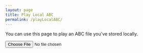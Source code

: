 ```yaml
---
layout: page
title: Play Local ABC
permalink: /playLocalABC/
---
```

You can use this page to play an ABC file you've stored locally.


<textarea id="abc" style="display:none;"></textarea>
<!-- Area to store unrolled ABC -->
<textarea id="ABCprocessed" style="display:none;"></textarea>
<div class="output" style="max-width: 650px;">
    <div id="abcPaper" class="abcPaper"></div>
</div>

<div class="player">
<!-- hide the player until we've loaded some dots -->
<div id="showPlayer" style="display:none;"></div>
</div>

<input type="file" id="files" class='filterButton' name="files[]" accept=".abc"/>

<output id="fileInfo"></output>

<script>
$(document).ready(function()
{
    // Check for the various File API support.
    var fileInfo = document.getElementById('fileInfo');
    if (window.File && window.FileReader && window.FileList && window.Blob) {
        document.getElementById('files').addEventListener('change', handleFileSelect, false);
    } else {
        fileInfo.innerHTML = 'The File APIs are not fully supported in this browser.';
    }
	// Create the ABC player
	showPlayer.innerHTML = createABCplayer('processed', '{{ site.defaultABCplayer }}');
});

function handleFileSelect(evt) {
    evt.stopPropagation();
    evt.preventDefault();

    var files = evt.target.files; // FileList object.

    // files is a FileList of File objects. List some properties.
    for (var i = 0, f; f = files[i]; i++) {
        var reader = new FileReader();

        reader.onload = function(e) {
            // Is ABC file valid?
            if ((getABCheaderValue("X:", this.result) == '')
                || (getABCheaderValue("T:", this.result) == '')
                || (getABCheaderValue("K:", this.result) == '')) { fileInfo.innerHTML = "Invalid ABC file";
                return (1);
            }

            // Show the dots
            abc.value = this.result;
            
            // unroll the ABC for better playing
            ABCprocessed.value = preProcessABC(this.result);

            // Display the ABC in the textbox as dots
            abc_editor = new window.ABCJS.Editor("abc", { paper_id: "abcPaper", warnings_id:"warnings", render_options: {responsive: 'resize'}, indicate_changed: "true" });
            
            // stop tune currently playing if needed
            var playButton = document.getElementById("playABCprocessed");
            if (typeof playButton !== 'undefined'
                && playButton.className == "stopButton") {
                stopABC("ABCprocessed");
                playButton.className = "";
                playButton.className = "playButton";
            }
            
            // Show the player until we've loaded some dots
            document.getElementById("showPlayer").style.display = 'block';

        };
        reader.readAsText(f);
    }
}
</script>
